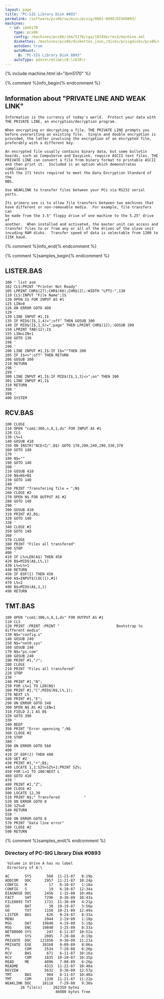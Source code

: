 ```yaml
---
layout: page
title: "PC-SIG Library Disk #893"
permalink: /software/pcx86/sw/misc/pcsig/0001-0999/DISK0893/
machines:
  - id: ibm5170
    type: pcx86
    config: /machines/pcx86/ibm/5170/cga/1024kb/rev3/machine.xml
    diskettes: /machines/pcx86/diskettes.json,/disks/pcsigdisks/pcx86/diskettes.json
    autoGen: true
    autoMount:
      B: "PC-SIG Library Disk 0893"
    autoType: $date\r$time\rB:\rDIR\r
---
```


{% include machine.html id="ibm5170" %}

{% comment %}info_begin{% endcomment %}

## Information about "PRIVATE LINE AND WEAK LINK"

    Information is the currency of today's world.  Protect your data with
    THE PRIVATE LINE, an encryption/decryption program.
    
    When encrypting or decrypting a file, THE PRIVATE LINE prompts you
    before overwriting an existing file.  Single and double encryption is
    provided, the latter involving the encryption of an encrypted file,
    preferably with a different key.
    
    An encrypted file usually contains binary data, but some bulletin
    boards, such as CompuServe and EasyLink, require ASCII text files. THE
    PRIVATE LINE can convert a file from binary format to printable ASCII
    and then print it.  Included is an option which demonstrates compliance
    with the 171 tests required to meet the Data Encryption Standard of the
    NBS.
    
    Use WEAKLINK to transfer files between your PCs via RS232 serial
    ports.
    
    Its primary use is to allow file transfers between two machines that
    have different or non-removable media.  For example, file transfers can
    be made from the 3.5" floppy drive of one machine to the 5.25" drive of
    another.  When installed and activated, the master unit can access and
    transfer files to or from any or all of the drives of the slave unit
    incuding RAM disks.  Transfer speed of data is selectable from 1200 to
    115K baud.
{% comment %}info_end{% endcomment %}

{% comment %}samples_begin{% endcomment %}

## LISTER.BAS

```bas
100 ' list asm
102 CLS:PRINT "Printer Not Ready"
105 LPRINT CHR$(27);CHR$(66);CHR$(2);:WIDTH "LPT1:",130
110 CLS:INPUT "File Name";I$
120 OPEN I$ FOR INPUT AS #1
125 LIN=0
126 ON ERROR GOTO 400
129 '
130 LINE INPUT #1,I$
135 IF MID$(I$,1,4)=";off" THEN GOSUB 300
140 IF MID$(I$,1,5)=";page" THEN LPRINT CHR$(12);:GOSUB 200
150 LPRINT TAB(12);I$
155 LIN=LIN+1
160 GOTO 130
198 '
199 '
200 LINE INPUT #1,I$:IF I$=""THEN 200
205 IF I$<>";off" THEN RETURN
206 GOSUB 300
210 RETURN
298 '
299 '
300 LINE INPUT #1,I$:IF MID$(I$,1,3)<>";on" THEN 300
301 LINE INPUT #1,I$
310 RETURN
398 '
399 '
400 SYSTEM
```

## RCV.BAS

```bas
100 CLOSE
110 OPEN "com1:300,n,8,1,ds" FOR INPUT AS #1
120 CLS
130 L%=1
140 GOSUB 410
150 ON INSTR("NCE+Z/",B$) GOTO 170,200,240,290,330,370
160 GOTO 140
170 '
180 N$=""
190 GOTO 140
200 '
210 GOSUB 410
220 N$=N$+B$
230 GOTO 140
240 '
250 PRINT "Transfering file = ";N$
260 CLOSE #2
270 OPEN N$ FOR OUTPUT AS #2
280 GOTO 140
290 '
300 GOSUB 410
310 PRINT #2,B$;
320 GOTO 140
330 '
340 CLOSE #2
350 GOTO 140
360 '
370 CLOSE
380 PRINT "Files all transfered"
390 STOP
400 '
410 IF L%>LEN(A$) THEN 450
420 B$=MID$(A$,L%,1)
430 L%=L%+1
440 RETURN
450 IF EOF(1) THEN 450
460 A$=INPUT$(LOC(1),#1)
470 L%=2
480 B$=MID$(A$,1,1)
490 RETURN
```

## TMT.BAS

```bas
100 OPEN "com1:300,n,8,1,ds" FOR OUTPUT AS #1
110 CLS
120 PRINT :PRINT :PRINT "                          Bootstrap to different media"
130 N$="config.s"
140 GOSUB 240
150 N$="net0.sys"
160 GOSUB 240
170 N$="ps.com"
180 GOSUB 240
190 PRINT #1,"/";
200 CLOSE
210 PRINT "Files all transfered"
220 STOP
230 '
240 PRINT #1,"N";
250 FOR L%=1 TO LEN(N$)
260 PRINT #1,"C";MID$(N$,L%,1);
270 NEXT L%
280 PRINT #1,"E";
290 ON ERROR GOTO 340
300 OPEN N$ AS #2 LEN=1
310 FIELD 2,1 AS B$
320 GOTO 390
330 '
340 BEEP
350 PRINT "Error openning ";N$
360 CLOSE #2
370 STOP
380 '
390 ON ERROR GOTO 560
400 '
410 IF EOF(2) THEN 480
420 GET #2
430 PRINT #1,"+";B$;
440 LOCATE 1,1:SZ%=SZ%+1:PRINT SZ%;
450 FOR L=1 TO 100:NEXT L
460 GOTO 410
470 '
480 PRINT #1,"Z";
490 CLOSE #2
500 LOCATE 12,30
510 PRINT N$;" Transfered           "
520 ON ERROR GOTO 0
530 SZ%=0
540 RETURN
550 '
560 ON ERROR GOTO 0
570 PRINT "Data line error"
580 CLOSE #2
590 RETURN
```

{% comment %}samples_end{% endcomment %}

### Directory of PC-SIG Library Disk #0893

     Volume in drive A has no label
     Directory of A:\

    AC       SYS       568  11-21-87   8:19p
    ADDCOM   DOC      2957  11-21-87  10:24p
    CONFIG   M          17   6-10-87   1:18a
    CONFIG   S          19   6-10-87  12:34a
    DIAGNOSE DOC      2456   1-15-88  10:40a
    FACT     SHT      7296   9-30-89  10:43a
    FILE0893 TXT      1721  11-30-89   4:21p
    GO       BAT        38  10-19-87   3:56p
    GO       TXT      1158  10-21-89  12:49a
    LISTER   BAS       626   9-24-87   8:33a
    MENU              2944   2-19-89   1:10p
    MSG      DAT     19840   4-19-88   5:18p
    MSG      ENC     19840   3-25-89   8:33a
    NET00000 SYS       247   6-11-87  10:52a
    PM       SYS      2085   7-28-88   8:19p
    PRIVATE  DOC    121856   9-30-89  11:23a
    PRIVATE  EXE     39168   9-09-89   8:06a
    PS       COM      2534   7-28-88   8:20p
    RCV      BAS       671   6-11-87  10:16a
    RCV      COM      1835  10-20-87  10:35p
    READ     ME       4096   7-08-89   6:26p
    README            4315  11-22-87  10:48a
    REVIEW            5632   9-30-89  12:57p
    TMT      BAS       984   6-11-87  10:40a
    TMT      COM      1338  11-21-87  11:22p
    WEAKLINK DOC     18118   7-29-88   9:30a
           26 file(s)     262359 bytes
                           46080 bytes free
